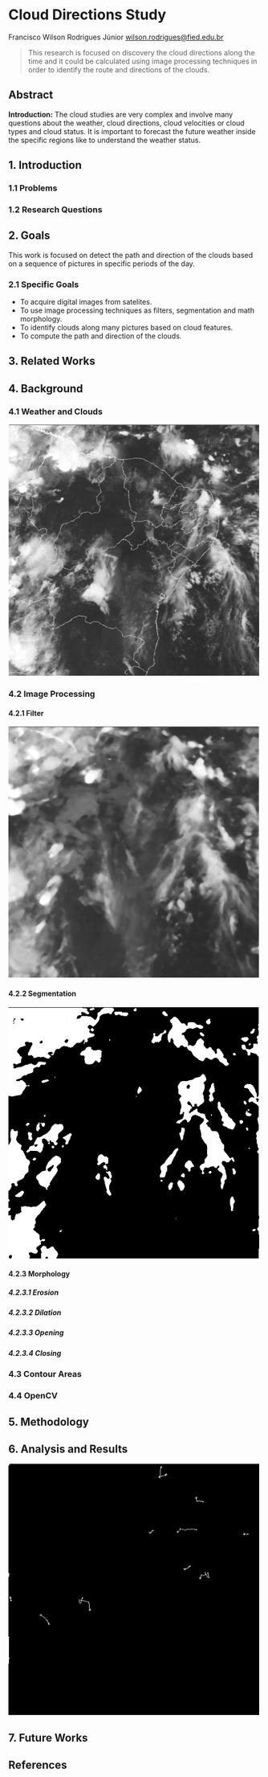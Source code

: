 # Cloud Directions Study

Francisco Wilson Rodrigues Júnior wilson.rodrigues@fied.edu.br

> This research is focused on discovery the cloud directions along the time and it could be calculated
using image processing techniques in order to identify the route and directions of the clouds.

## Abstract

<b>Introduction:</b> The cloud studies are very complex and involve many questions about the weather, cloud directions, cloud velocities or cloud types and cloud status. It is important to forecast the future weather inside the specific regions like to understand the weather status.

## 1. Introduction

### 1.1 Problems

### 1.2 Research Questions

## 2. Goals

This work is focused on detect the path and direction of the clouds based on a sequence of pictures in specific periods of the day.

### 2.1 Specific Goals

- To acquire digital images from satelites.
- To use image processing techniques as filters, segmentation and math morphology.
- To identify clouds along many pictures based on cloud features.
- To compute the path and direction of the clouds.

## 3. Related Works

## 4. Background

### 4.1 Weather and Clouds

<img src="cloud.png" width="500px" height="500px" />

### 4.2 Image Processing

#### 4.2.1 Filter

<img src="step_1_cloud_filtered.png" width="500px" height="500px" />

#### 4.2.2 Segmentation

<img src="step_2_cloud_segmented.png" width="500px" height="500px" />

#### 4.2.3 Morphology

##### 4.2.3.1 Erosion

##### 4.2.3.2 Dilation

##### 4.2.3.3 Opening

##### 4.2.3.4 Closing

### 4.3 Contour Areas

### 4.4 OpenCV

## 5. Methodology

## 6. Analysis and Results

<img src="chart_results.png" width="500px" height="500px" />

## 7. Future Works

## References

